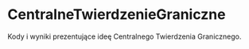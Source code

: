# CentralneTwierdzenieGraniczne
Kody i wyniki prezentujące ideę Centralnego Twierdzenia Granicznego. 

